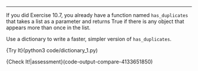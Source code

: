 -------------

If you did Exercise 10.7, you already have a function named `has_duplicates` that takes a list as a parameter and returns <span>True</span> if there is any object that appears more than once in the list.

Use a dictionary to write a faster, simpler version of `has_duplicates`. 

{Try It}(python3 code/dictionary_1.py)

{Check It!|assessment}(code-output-compare-4133651850)

